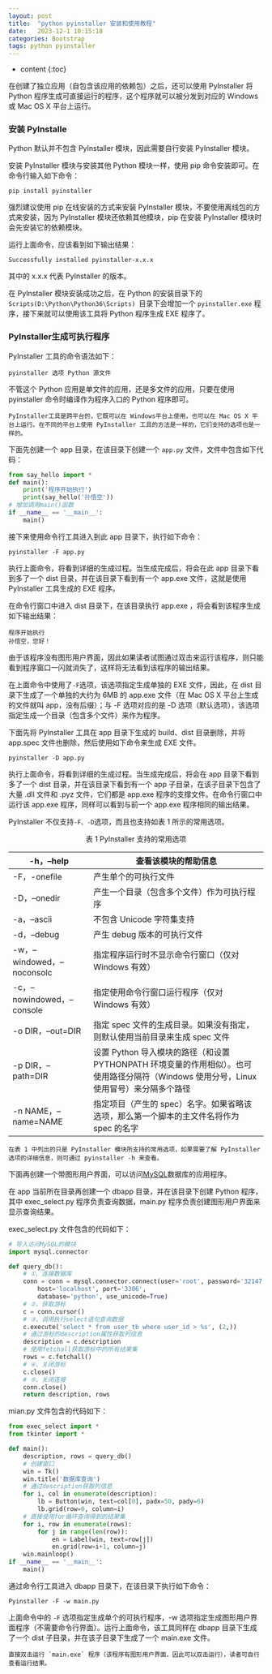 ```yaml
---
layout: post
title:  "python pyinstaller 安装和使用教程"
date:   2023-12-1 10:15:18
categories: Bootstrap
tags: python pyinstaller
---
```


* content
{:toc}

在创建了独立应用（自包含该应用的依赖包）之后，还可以使用 PyInstaller 将 Python 程序生成可直接运行的程序，这个程序就可以被分发到对应的 Windows 或 Mac OS X 平台上运行。

### 安装 PyInstalle
Python 默认并不包含 PyInstaller 模块，因此需要自行安装 PyInstaller 模块。

安装 PyInstaller 模块与安装其他 Python 模块一样，使用 pip 命令安装即可。在命令行输入如下命令：
```shell
pip install pyinstaller
```
强烈建议使用 pip 在线安装的方式来安装 PyInstaller 模块，不要使用离线包的方式来安装，因为 PyInstaller 模块还依赖其他模块，pip 在安装 PyInstaller 模块时会先安装它的依赖模块。

运行上面命令，应该看到如下输出结果：
```shell
Successfully installed pyinstaller-x.x.x
```
其中的 x.x.x 代表 PyInstaller 的版本。

在 PyInstaller 模块安装成功之后，在 Python 的安装目录下的`Scripts(D:\Python\Python36\Scripts) `目录下会增加一个 `pyinstaller.exe` 程序，接下来就可以使用该工具将 Python 程序生成 EXE 程序了。
### PyInstaller生成可执行程序
PyInstaller 工具的命令语法如下：
```
pyinstaller 选项 Python 源文件
```
不管这个 Python 应用是单文件的应用，还是多文件的应用，只要在使用 pyinstaller 命令时编译作为程序入口的 Python 程序即可。
```
PyInstaller工具是跨平台的，它既可以在 Windows平台上使用，也可以在 Mac OS X 平台上运行。在不同的平台上使用 PyInstaller 工具的方法是一样的，它们支持的选项也是一样的。
```

下面先创建一个 app 目录，在该目录下创建一个 `app.py` 文件，文件中包含如下代码：
```python
from say_hello import *
def main():
    print('程序开始执行')
    print(say_hello('孙悟空'))
# 增加调用main()函数
if __name__ == '__main__':
    main()
```
接下来使用命令行工具进入到此 app 目录下，执行如下命令：
```shell
pyinstaller -F app.py
```
执行上面命令，将看到详细的生成过程。当生成完成后，将会在此 app 目录下看到多了一个 dist 目录，并在该目录下看到有一个 app.exe 文件，这就是使用 PyInstaller 工具生成的 EXE 程序。

在命令行窗口中进入 dist 目录下，在该目录执行 app.exe ，将会看到该程序生成如下输出结果：
```
程序开始执行
孙悟空，您好！
```
由于该程序没有图形用户界面，因此如果读者试图通过双击来运行该程序，则只能看到程序窗口一闪就消失了，这样将无法看到该程序的输出结果。

在上面命令中使用了`-F`选项，该选项指定生成单独的 EXE 文件，因此，在 dist 目录下生成了一个单独的大约为 6MB 的 app.exe 文件（在 Mac OS X 平台上生成的文件就叫 app，没有后缀）；与 -F 选项对应的是 -D 选项（默认选项），该选项指定生成一个目录（包含多个文件）来作为程序。

下面先将 PyInstaller 工具在 app 目录下生成的 build、dist 目录删除，并将 app.spec 文件也删除，然后使用如下命令来生成 EXE 文件。
```shell
pyinstaller -D app.py
```
执行上面命令，将看到详细的生成过程。当生成完成后，将会在 app 目录下看到多了一个 dist 目录，并在该目录下看到有一个 app 子目录，在该子目录下包含了大量 .dll 文件和 .pyz 文件，它们都是 app.exe 程序的支撑文件。在命令行窗口中运行该 app.exe 程序，同样可以看到与前一个 app.exe 程序相同的输出结果。

PyInstaller 不仅支持` -F、-D `选项，而且也支持如表 1 所示的常用选项。
<p style="text-align: center;">表 1 PyInstaller 支持的常用选项</p>

|-h，–help |查看该模块的帮助信息 |
|--------------| ----------------|
|-F，-onefile |产生单个的可执行文件 | 
|-D，–onedir |产生一个目录（包含多个文件）作为可执行程序| 
|-a，–ascii |不包含 Unicode 字符集支持|
|-d，–debug |产生 debug 版本的可执行文件| 
|-w，–windowed，–noconsolc |指定程序运行时不显示命令行窗口（仅对 Windows 有效）| 
|-c，–nowindowed，–console |指定使用命令行窗口运行程序（仅对 Windows 有效）| 
|-o DIR，–out=DIR |指定 spec 文件的生成目录。如果没有指定，则默认使用当前目录来生成 spec 文件| 
|-p DIR，–path=DIR |设置 Python 导入模块的路径（和设置 PYTHONPATH 环境变量的作用相似）。也可使用路径分隔符（Windows 使用分号，Linux 使用冒号）来分隔多个路径|
|-n NAME，–name=NAME |指定项目（产生的 spec）名字。如果省略该选项，那么第一个脚本的主文件名将作为 spec 的名字|

```
在表 1 中列出的只是 PyInstaller 模块所支持的常用选项，如果需要了解 PyInstaller 选项的详细信息，则可通过 pyinstaller -h 来查看。
```

下面再创建一个带图形用户界面，可以访问[MySQL](https://c.biancheng.net/mysql/)数据库的应用程序。

在 app 当前所在目录再创建一个 dbapp 目录，并在该目录下创建 Python 程序，其中 exec_select.py 程序负责查询数据，main.py 程序负责创建图形用户界面来显示查询结果。

exec_select.py 文件包含的代码如下：
```python
# 导入访问MySQL的模块
import mysql.connector

def query_db():
    # ①、连接数据库
    conn = conn = mysql.connector.connect(user='root', password='32147',
        host='localhost', port='3306',
        database='python', use_unicode=True)
    # ②、获取游标
    c = conn.cursor()
    # ③、调用执行select语句查询数据
    c.execute('select * from user_tb where user_id > %s', (2,))
    # 通过游标的description属性获取列信息
    description = c.description
    # 使用fetchall获取游标中的所有结果集
    rows = c.fetchall()
    # ④、关闭游标
    c.close()
    # ⑤、关闭连接
    conn.close()
    return description, rows
```
mian.py 文件包含的代码如下：
```python
from exec_select import *
from tkinter import *

def main():
    description, rows = query_db()
    # 创建窗口
    win = Tk()
    win.title('数据库查询')
    # 通过description获取列信息
    for i, col in enumerate(description):
        lb = Button(win, text=col[0], padx=50, pady=6)
        lb.grid(row=0, column=i)
    # 直接使用for循环查询得到的结果集
    for i, row in enumerate(rows):
        for j in range(len(row)):
            en = Label(win, text=row[j])
            en.grid(row=i+1, column=j)
    win.mainloop()
if __name__ == '__main__':
    main()
```
通过命令行工具进入 dbapp 目录下，在该目录下执行如下命令：
```shell
Pyinstaller -F -w main.py
```
上面命令中的 `-F` 选项指定生成单个的可执行程序，-w 选项指定生成图形用户界面程序（不需要命令行界面）。运行上面命令，该工具同样在 dbapp 目录下生成了一个 dist 子目录，并在该子目录下生成了一个 main.exe 文件。
```
直接双击运行 `main.exe` 程序（该程序有图形用户界面，因此可以双击运行），读者可自行查看运行结果。
```
